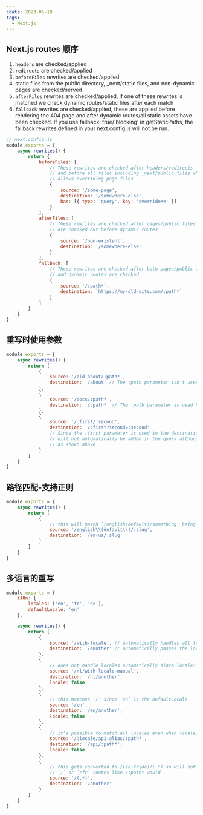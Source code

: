 ```yaml
---
cdate: 2023-06-18
tags:
  - Next.js
---
```


## Next.js routes 顺序

1. `headers` are checked/applied
2. `redirects` are checked/applied
3. `beforeFiles` rewrites are checked/applied
4. static files from the public directory, \_next/static files, and non-dynamic pages are checked/served
5. `afterFiles` rewrites are checked/applied, if one of these rewrites is matched we check dynamic routes/static files after each match
6. `fallback` rewrites are checked/applied, these are applied before rendering the 404 page and after dynamic routes/all static assets have been checked. If you use fallback: true/'blocking' in getStaticPaths, the fallback rewrites defined in your next.config.js will not be run.

```js
// next.config.js
module.exports = {
    async rewrites() {
        return {
            beforeFiles: [
                // These rewrites are checked after headers/redirects
                // and before all files including _next/public files which
                // allows overriding page files
                {
                    source: '/some-page',
                    destination: '/somewhere-else',
                    has: [{ type: 'query', key: 'overrideMe' }]
                }
            ],
            afterFiles: [
                // These rewrites are checked after pages/public files
                // are checked but before dynamic routes
                {
                    source: '/non-existent',
                    destination: '/somewhere-else'
                }
            ],
            fallback: [
                // These rewrites are checked after both pages/public files
                // and dynamic routes are checked
                {
                    source: '/:path*',
                    destination: `https://my-old-site.com/:path*`
                }
            ]
        }
    }
}
```

## 重写时使用参数

```js
module.exports = {
    async rewrites() {
        return [
            {
                source: '/old-about/:path*',
                destination: '/about' // The :path parameter isn't used here so will be automatically passed in the query
            },
            {
                source: '/docs/:path*',
                destination: '/:path*' // The :path parameter is used here so will not be automatically passed in the query
            },
            {
                source: '/:first/:second',
                destination: '/:first?second=:second'
                // Since the :first parameter is used in the destination the :second parameter
                // will not automatically be added in the query although we can manually add it
                // as shown above
            }
        ]
    }
}
```

## 路径匹配-支持正则

```js
module.exports = {
    async rewrites() {
        return [
            {
                // this will match `/english(default)/something` being requested
                source: '/english\\(default\\)/:slug',
                destination: '/en-us/:slug'
            }
        ]
    }
}
```

## 多语言的重写

```js
module.exports = {
    i18n: {
        locales: ['en', 'fr', 'de'],
        defaultLocale: 'en'
    },

    async rewrites() {
        return [
            {
                source: '/with-locale', // automatically handles all locales
                destination: '/another' // automatically passes the locale on
            },
            {
                // does not handle locales automatically since locale: false is set
                source: '/nl/with-locale-manual',
                destination: '/nl/another',
                locale: false
            },
            {
                // this matches '/' since `en` is the defaultLocale
                source: '/en',
                destination: '/en/another',
                locale: false
            },
            {
                // it's possible to match all locales even when locale: false is set
                source: '/:locale/api-alias/:path*',
                destination: '/api/:path*',
                locale: false
            },
            {
                // this gets converted to /(en|fr|de)/(.*) so will not match the top-level
                // `/` or `/fr` routes like /:path* would
                source: '/(.*)',
                destination: '/another'
            }
        ]
    }
}
```
